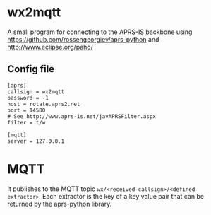 # wx2mqtt

A small program for connecting to the APRS-IS backbone using https://github.com/rossengeorgiev/aprs-python and http://www.eclipse.org/paho/

## Config file

    [aprs] 
    callsign = wx2mqtt
    password = -1
    host = rotate.aprs2.net
    port = 14580
    # See http://www.aprs-is.net/javAPRSFilter.aspx
    filter = t/w

    [mqtt]
    server = 127.0.0.1

# MQTT
It publishes to the MQTT topic ``wx/<received callsign>/<defined extractor>``. Each extractor is the key  of a key value pair that can be returned by the aprs-python library. 


